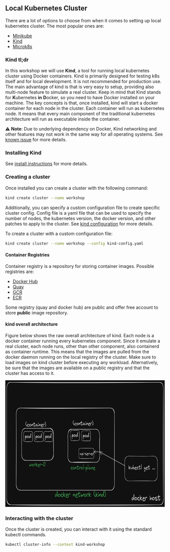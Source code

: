 ## Local Kubernetes Cluster

There are a lot of options to choose from when it comes to setting up local kubernetes cluster. The most popular ones are:
- [Minikube](https://minikube.sigs.k8s.io/docs/)
- [Kind](https://kind.sigs.k8s.io/docs/user/quick-start/)
- [Microk8s](https://microk8s.io/docs/)

### Kind tl;dr
In this workshop we will use **Kind**, a tool for running local kubernetes cluster using Docker containers. 
Kind is primarily designed for testing k8s itself and for local development. It is not recommended for production use.
The main advantage of kind is that is very easy to setup, providing also multi-node feature to simulate a real cluster.
Keep in mind that Kind stands for **K**ubernetes **in** **D**ocker, so you need to have Docker installed on your machine. 
The key concepts is that, once installed, kind will start a
docker container for each node in the cluster. Each container will run as kubernetes node. It means that every main component of the traditional kubernetes architecture will run as executable inside the container.

⚠️ **Note**: Due to underlying dependency on Docker, Kind networking and other features may not work in the same way for all operating systems. See [known issue](https://kind.sigs.k8s.io/docs/user/known-issues/) for more details.

### Installing Kind

See [install instructions](https://kind.sigs.k8s.io/docs/user/quick-start/#installation) for more details.

### Creating a cluster

Once installed you can create a cluster with the following command:

```bash
kind create cluster --name workshop
```

Additionally, you can specify a custom configuration file to create specific cluster config.
Config file is a yaml file that can be used to specify the number of nodes, the kubernetes version, the docker version, and other patches to apply to the cluster. See [kind configuration](https://kind.sigs.k8s.io/docs/user/configuration/) for more details.

To create a cluster with a custom configuration file:

```bash
kind create cluster --name workshop --config kind-config.yaml
```

#### Container Registries
Container registry is a repository for storing container images. Possible registries are:
- [Docker Hub](https://hub.docker.com/)
- [Quay](https://quay.io/)
- [GCR](https://cloud.google.com/container-registry)
- [ECR](https://aws.amazon.com/ecr/)

Some registry (quay and docker hub) are public and offer free account to store **public** image repository. 

#### kind overall architecture

Figure below shows the raw overall architecture of kind. Each node is a docker container running every kubernetes component. Since it emulate a real cluster, each node runs, other than other component, also containerd as container runtime. This means that
the images are pulled from the docker daemon running on the local registry of the cluster. Make sure to load images on kind cluster before executing any workload. Alternatively, be sure that the images are available on a public registry and that the cluster has access to it.

<img src="assets/kind_architecture.png" width="600" height="400">

### Interacting with the cluster

Once the cluster is created, you can interact with it using the standard kubectl commands.

```bash
kubectl cluster-info --context kind-workshop
```
